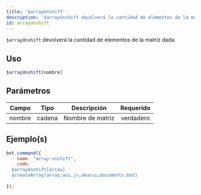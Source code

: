```yaml
---
title: '$arrayUnshift'
description: '$arrayUnshift devolverá la cantidad de elementos de la matriz dada.'
id: arrayUnshift
---
```


`$arrayUnshift` devolverá la cantidad de elementos de la matriz dada.

## Uso

```php
$arrayUnshift[nombre]
```

## Parámetros

| Campo  | Tipo   | Descripción      | Requerido |
| ------ | ------ | ---------------- |:---------:|
| nombre | cadena | Nombre de matriz | verdadero |

## Ejemplo(s)

```javascript
bot.command({
    name: "array-unshift",
    code: `
  $arrayUnshift[array]
  $createArray[array;aoi.js;akarui;documents;bot]
  `
});
```